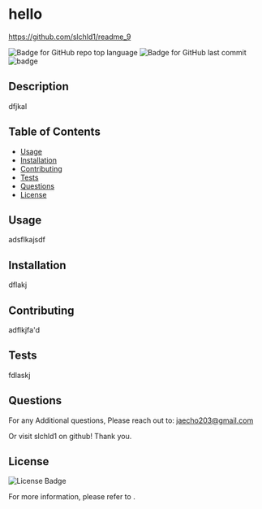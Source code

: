 
# hello
https://github.com/slchld1/readme_9

![Badge for GitHub repo top language](https://img.shields.io/github/languages/top/slchld1/readme_9?style=flat&logo=appveyor)
![Badge for GitHub last commit](https://img.shields.io/github/last-commit/slchld1/readme_9?style=flat&logo=appveyor)
![badge](https://img.shields.io/badge/license-Unlicensed-brightgreen)<br />
## Description
dfjkal
## Table of Contents
* [Usage](#usage)
* [Installation](#installation)
* [Contributing](#contributing)
* [Tests](#tests)
* [Questions](#questions)
* [License](#license)
## Usage
adsflkajsdf
   
## Installation
dflakj

## Contributing
adflkjfa'd

## Tests
fdlaskj

## Questions
For any Additional questions, Please reach out to: jaecho203@gmail.com

Or visit slchld1 on github! Thank you.

## License
![License Badge](https://shields.io/badge/license-Unlicensed-green)

For more information, please refer to .
